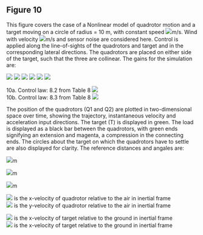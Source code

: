 ## Figure 10
This figure covers the case of a Nonlinear model of quadrotor motion and a target moving on a circle of radius = 10 m, with constant speed <img src="https://render.githubusercontent.com/render/math?math=\|v_T\| = 1">m/s. Wind with velocity <img src="https://render.githubusercontent.com/render/math?math=v_a = [2,2,0]^T">m/s and sensor noise are considered here. Control is applied along the line-of-sights of the quadrotors and target and in the corresponding lateral directions. The quadrotors are placed on either side of the target, such that the three are collinear. The gains for the simulation are:<br>

<img src="https://render.githubusercontent.com/render/math?math=K_{P} = 0.5">
<img src="https://render.githubusercontent.com/render/math?math=K_{Pr} = 0.1">
<img src="https://render.githubusercontent.com/render/math?math=K_{D} = 2">
<img src="https://render.githubusercontent.com/render/math?math=K_{P\alpha} = 0.3">
<img src="https://render.githubusercontent.com/render/math?math=K_{Dr\alpha} = 2">
<img src="https://render.githubusercontent.com/render/math?math=K_{D\alpha} = 2">

10a. Control law: 8.2 from Table 8 <img src="https://render.githubusercontent.com/render/math?math=K_{Dr} = 1"><br>
10b. Control law: 8.3 from Table 8 <img src="https://render.githubusercontent.com/render/math?math=K_{Dr} = 0"><br>

The position of the quadrotors (Q1 and Q2) are plotted in two-dimensional space over time, showing the trajectory, instantaneous velocity and acceleration input directions. The target (T) is displayed in green. The load is displayed as a black bar between the quadrotors, with green ends signifying an extension and magenta, a compression in the connecting ends. The circles about the target on which the quadrotors have to settle are also displayed for clarity. The reference distances and angales are:<br>

<img src="https://render.githubusercontent.com/render/math?math=r^d_{1,2} = 4">m

<img src="https://render.githubusercontent.com/render/math?math=r^d_{T,1} = 2">m

<img src="https://render.githubusercontent.com/render/math?math=r^d_{T,2} = 2">m

<img src="https://render.githubusercontent.com/render/math?math=v_x^a"> is the x-velocity of quadrotor relative to the air in inertial frame<br>
<img src="https://render.githubusercontent.com/render/math?math=v_y^a"> is the y-velocity of quadrotor relative to the air in inertial frame<br>

<img src="https://render.githubusercontent.com/render/math?math=v_x^g"> is the x-velocity of target relative to the ground in inertial frame<br>
<img src="https://render.githubusercontent.com/render/math?math=v_x^g"> is the x-velocity of target relative to the ground in inertial frame<br>
